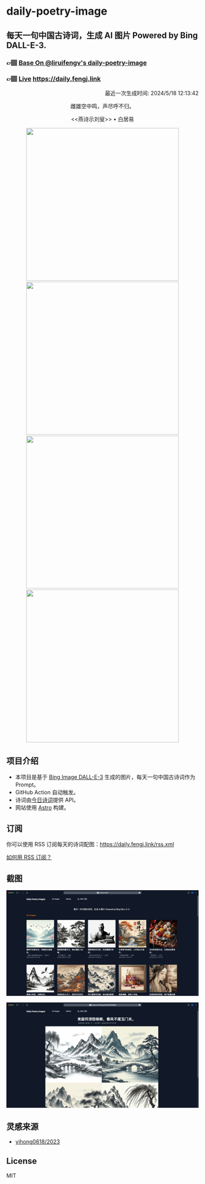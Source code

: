 
# daily-poetry-image

## 每天一句中国古诗词，生成 AI 图片 Powered by Bing DALL-E-3.

### 👉🏽 [Base On @liruifengv's daily-poetry-image](https://github.com/liruifengv/daily-poetry-image)

### 👉🏽 [Live](https://daily.fengj.link) https://daily.fengj.link

<p align="right">
  最近一次生成时间: 2024/5/18 12:13:42
</p>
<p align="center">
雌雄空中鸣，声尽呼不归。
</p>
<p align="center">
<<燕诗示刘叟>> • 白居易
</p>
<p align="center">
<img src="https://tse1.mm.bing.net/th/id/OIG3.xCembYQM94ILZ8D_8e0f" height="400" width="400" />
<img src="https://tse3.mm.bing.net/th/id/OIG3.vM63gkTA3UJYUxVB3BBt" height="400" width="400" />
<img src="https://tse2.mm.bing.net/th/id/OIG3._6x4saV_kDYRN4FbK7vS" height="400" width="400" />
<img src="https://tse1.mm.bing.net/th/id/OIG3.5d5D15a.loBoYFWeE5DT" height="400" width="400" />
</p>

## 项目介绍

-   本项目是基于 [Bing Image DALL-E-3](https://www.bing.com/images/create) 生成的图片，每天一句中国古诗词作为 Prompt。
-   GitHub Action 自动触发。
-   诗词由[今日诗词](https://www.jinrishici.com/)提供 API。
-   网站使用 [Astro](https://astro.build) 构建。

## 订阅

你可以使用 RSS 订阅每天的诗词配图：https://daily.fengj.link/rss.xml

[如何用 RSS 订阅？](https://zhuanlan.zhihu.com/p/55026716)

## 截图

![图片列表](./screenshots/Snipaste_2023-12-28_21-00-26.png)

![图片详情](./screenshots/Snipaste_2023-12-28_21-00-53.png)

## 灵感来源

-   [yihong0618/2023](https://github.com/yihong0618/2023)

## License

MIT
